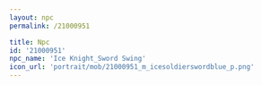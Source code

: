 ```yaml
---
layout: npc
permalink: /21000951

title: Npc
id: '21000951'
npc_name: 'Ice Knight_Sword Swing'
icon_url: 'portrait/mob/21000951_m_icesoldierswordblue_p.png'
---
```

